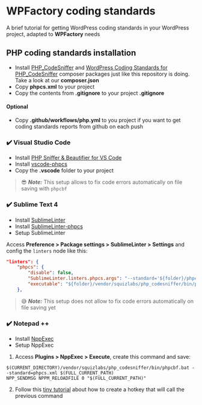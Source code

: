 # WPFactory coding standards
A brief tutorial for getting WordPress coding standards in your WordPress project, adapted to **WPFactory** needs

## PHP coding standards installation
-  Install [PHP_CodeSniffer](https://github.com/squizlabs/PHP_CodeSniffer) and [WordPress Coding Standards for PHP_CodeSniffer](https://github.com/WordPress/WordPress-Coding-Standards) composer packages just like this repository is doing. Take a look at our **composer.json**
- Copy **phpcs.xml** to your project
- Copy the contents from **.gitignore** to your project **.gitignore**

#### Optional
- Copy **.github/workflows/php.yml** to you project if you want to get coding standards reports from github on each push

### :heavy_check_mark: Visual Studio Code 
* Install [PHP Sniffer & Beautifier for VS Code](https://github.com/valeryan/vscode-phpsab)
* Install [vscode-phpcs](https://github.com/ikappas/vscode-phpcs.git)
* Copy the **.vscode** folder to your project

> :sunglasses: **_Note:_** This setup allows to fix code errors automatically on file saving with `phpcbf`

### :heavy_check_mark: Sublime Text 4

* Install [SublimeLinter](http://www.sublimelinter.com/)
* Install [SublimeLinter-phpcs](https://github.com/SublimeLinter/SublimeLinter-phpcs)
* Setup SublimeLinter

Access **Preference > Package settings > SublimeLinter > Settings** and config the `linters` node like this:

```json
"linters": {
    "phpcs": {
        "disable": false,            
        "SublimeLinter.linters.phpcs.args": "--standard='${folder}/phpcs.xml'",            
        "executable": "${folder}/vendor/squizlabs/php_codesniffer/bin/phpcs.bat",
    },
```

> :sweat_smile: **_Note:_** This setup does not allow to fix code errors automatically on file saving yet

### :heavy_check_mark: Notepad ++

* Install [NppExec](https://github.com/d0vgan/nppexec)
* Setup NppExec
1. Access **Plugins > NppExec > Execute**, create this command and save:
```
$(CURRENT_DIRECTORY)/vendor/squizlabs/php_codesniffer/bin/phpcbf.bat --standard=phpcs.xml $(FULL_CURRENT_PATH)
NPP_SENDMSG NPPM_RELOADFILE 0 "$(FULL_CURRENT_PATH)"
```
2. Follow this [tiny tutorial](https://superuser.com/a/1295528) about how to create a hotkey that will call the previous command

